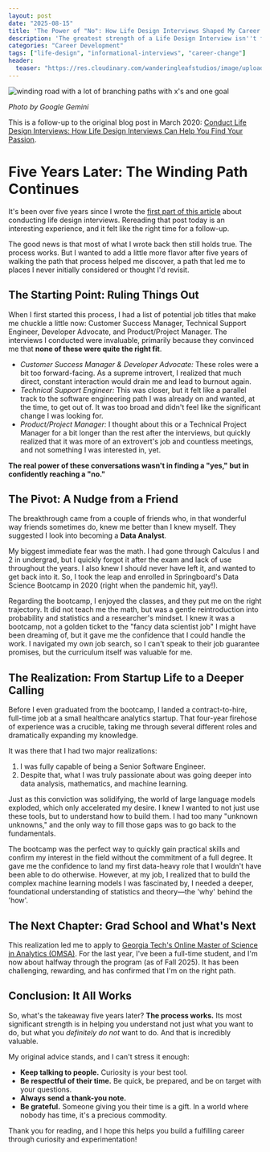 ```yaml
---
layout: post
date: "2025-08-15"
title: 'The Power of "No": How Life Design Interviews Shaped My Career Over 5 Years'
description: 'The greatest strength of a Life Design Interview isn''t finding a "yes"—it''s confidently finding your "no." Follow my 5-year journey and see how ruling out the wrong careers helped me discover the right one in data science.'
categories: "Career Development"
tags: ["life-design", "informational-interviews", "career-change"]
header:
  teaser: "https://res.cloudinary.com/wanderingleafstudios/image/upload/v1755289734/chrisjmears.com/blog/power-of-no.jpg"
---
```


![winding road with a lot of branching paths with x's and one goal](https://res.cloudinary.com/wanderingleafstudios/image/upload/v1755289734/chrisjmears.com/blog/power-of-no.jpg)

<div class="text-right text-gray-400 text-sm mb-6">
  <em>Photo by Google Gemini</em>
</div>

This is a follow-up to the original blog post in March 2020: [Conduct Life Design Interviews: How Life Design Interviews Can Help You Find Your Passion](/blog/conduct-life-design-interviews).

# Five Years Later: The Winding Path Continues

It's been over five years since I wrote the [first part of this article](/blog/conduct-life-design-interviews) about conducting life design interviews. Rereading that post today is an interesting experience, and it felt like the right time for a follow-up.

The good news is that most of what I wrote back then still holds true. The process works. But I wanted to add a little more flavor after five years of walking the path that process helped me discover, a path that led me to places I never initially considered or thought I'd revisit.

## The Starting Point: Ruling Things Out

When I first started this process, I had a list of potential job titles that make me chuckle a little now: Customer Success Manager, Technical Support Engineer, Developer Advocate, and Product/Project Manager. The interviews I conducted were invaluable, primarily because they convinced me that **none of these were quite the right fit**.

- _Customer Success Manager & Developer Advocate:_ These roles were a bit too forward-facing. As a supreme introvert, I realized that much direct, constant interaction would drain me and lead to burnout again.
- _Technical Support Engineer:_ This was closer, but it felt like a parallel track to the software engineering path I was already on and wanted, at the time, to get out of. It was too broad and didn't feel like the significant change I was looking for.
- _Product/Project Manager:_ I thought about this or a Technical Project Manager for a bit longer than the rest after the interviews, but quickly realized that it was more of an extrovert's job and countless meetings, and not something I was interested in, yet.

**The real power of these conversations wasn't in finding a "yes," but in confidently reaching a "no."**

## The Pivot: A Nudge from a Friend

The breakthrough came from a couple of friends who, in that wonderful way friends sometimes do, knew me better than I knew myself. They suggested I look into becoming a **Data Analyst**.

My biggest immediate fear was the math. I had gone through Calculus I and 2 in undergrad, but I quickly forgot it after the exam and lack of use throughout the years. I also knew I should never have left it, and wanted to get back into it. So, I took the leap and enrolled in Springboard's Data Science Bootcamp in 2020 (right when the pandemic hit, yay!).

Regarding the bootcamp, I enjoyed the classes, and they put me on the right trajectory. It did not teach me the math, but was a gentle reintroduction into probability and statistics and a researcher's mindset. I knew it was a bootcamp, not a golden ticket to the "fancy data scientist job" I might have been dreaming of, but it gave me the confidence that I could handle the work. I navigated my own job search, so I can't speak to their job guarantee promises, but the curriculum itself was valuable for me.

## The Realization: From Startup Life to a Deeper Calling

Before I even graduated from the bootcamp, I landed a contract-to-hire, full-time job at a small healthcare analytics startup. That four-year firehose of experience was a crucible, taking me through several different roles and dramatically expanding my knowledge.

It was there that I had two major realizations:

1. I was fully capable of being a Senior Software Engineer.
2. Despite that, what I was truly passionate about was going deeper into data analysis, mathematics, and machine learning.

Just as this conviction was solidifying, the world of large language models exploded, which only accelerated my desire. I knew I wanted to not just use these tools, but to understand how to build them. I had too many "unknown unknowns," and the only way to fill those gaps was to go back to the fundamentals.

The bootcamp was the perfect way to quickly gain practical skills and confirm my interest in the field without the commitment of a full degree. It gave me the confidence to land my first data-heavy role that I wouldn't have been able to do otherwise. However, at my job, I realized that to build the complex machine learning models I was fascinated by, I needed a deeper, foundational understanding of statistics and theory—the 'why' behind the 'how'.

## The Next Chapter: Grad School and What's Next

This realization led me to apply to [Georgia Tech's Online Master of Science in Analytics (OMSA)](https://pe.gatech.edu/degrees/analytics). For the last year, I've been a full-time student, and I'm now about halfway through the program (as of Fall 2025). It has been challenging, rewarding, and has confirmed that I'm on the right path.

## Conclusion: It All Works

So, what's the takeaway five years later? **The process works.** Its most significant strength is in helping you understand not just what you want to do, but what you _definitely do not_ want to do. And that is incredibly valuable.

My original advice stands, and I can't stress it enough:

- **Keep talking to people.** Curiosity is your best tool.
- **Be respectful of their time.** Be quick, be prepared, and be on target with your questions.
- **Always send a thank-you note.**
- **Be grateful.** Someone giving you their time is a gift. In a world where nobody has time, it's a precious commodity.

Thank you for reading, and I hope this helps you build a fulfilling career through curiosity and experimentation!
